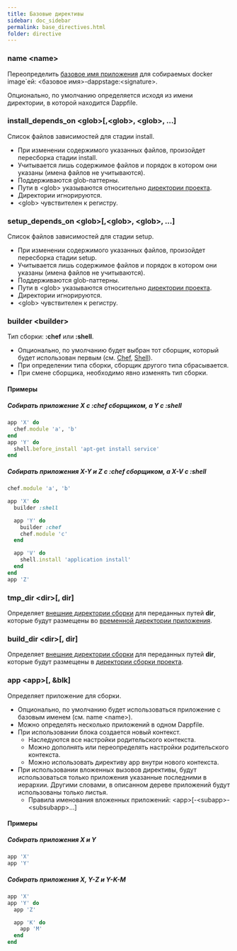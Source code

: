 ```yaml
---
title: Базовые директивы
sidebar: doc_sidebar
permalink: base_directives.html
folder: directive
---
```


### name \<name\>
Переопределить [базовое имя приложения](definitions.html#базовое-имя-приложения) для собираемых docker image\`ей: \<базовое имя\>-dappstage:\<signature\>.

Опционально, по умолчанию определяется исходя из имени директории, в которой находится Dappfile.

### install\_depends\_on \<glob\>[,\<glob\>, \<glob\>, ...]
Список файлов зависимостей для стадии install.

* При изменении содержимого указанных файлов, произойдет пересборка стадии install.
* Учитывается лишь содержимое файлов и порядок в котором они указаны (имена файлов не учитываются).
* Поддерживаются glob-паттерны.
* Пути в \<glob\> указываются относительно [директории проекта](definitions.html#Директория-проекта).
* Директории игнорируются.
* \<glob\> чувствителен к регистру.

### setup\_depends\_on \<glob\>[,\<glob\>, \<glob\>, ...]
Список файлов зависимостей для стадии setup.

* При изменении содержимого указанных файлов, произойдет пересборка стадии setup.
* Учитывается лишь содержимое файлов и порядок в котором они указаны (имена файлов не учитываются).
* Поддерживаются glob-паттерны.
* Пути в \<glob\> указываются относительно [директории проекта](definitions.html#Директория-проекта).
* Директории игнорируются.
* \<glob\> чувствителен к регистру.

### builder \<builder\>
Тип сборки: **:chef** или **:shell**.
* Опционально, по умолчанию будет выбран тот сборщик, который будет использован первым (см. [Chef](chef_directives.html), [Shell](shell_directives.html)).
* При определении типа сборки, сборщик другого типа сбрасывается.
* При смене сборщика, необходимо явно изменять тип сборки.

#### Примеры

##### Собирать приложение X с **:chef** сборщиком, а Y c **:shell**

```ruby
app 'X' do
  chef.module 'a', 'b'
end
app 'Y' do
  shell.before_install 'apt-get install service'
end
```

##### Собирать приложения X-Y и Z с **:chef** сборщиком, а X-V c **:shell**
```ruby
chef.module 'a', 'b'

app 'X' do
  builder :shell

  app 'Y' do
    builder :chef
    chef.module 'c'
  end

  app 'V' do
    shell.install 'application install'
  end
end
app 'Z'
```

### tmp_dir \<dir\>\[, dir\]
Определяет [внешние директории сборки](definitions.html#внешняя-директория-сборки) для переданных путей **dir**, которые будут размещены во [временной директории приложения](definitions.html#временная-директория-приложения).

### build_dir \<dir\>\[, dir\]
Определяет [внешние директории сборки](definitions.html#внешняя-директория-сборки) для переданных путей **dir**, которые будут размещены в [директории сборки проекта](definitions.html#директория-сборки-проекта).

### app \<app\>\[, &blk\]
Определяет приложение <app> для сборки.

* Опционально, по умолчанию будет использоваться приложение с базовым именем (см. name \<name\>).
* Можно определять несколько приложений в одном Dappfile.
* При использовании блока создается новый контекст.
  * Наследуются все настройки родительского контекста.
  * Можно дополнять или переопределять настройки родительского контекста.
  * Можно использовать директиву app внутри нового контекста.
* При использовании вложенных вызовов директивы, будут использоваться только приложения указанные последними в иерархии. Другими словами, в описанном дереве приложений будут использованы только листья.
  * Правила именования вложенных приложений: \<app\>[-\<subapp\>-\<subsubapp\>...]

#### Примеры

##### Собирать приложения X и Y
```ruby
app 'X'
app 'Y'
```

##### Собирать приложения X, Y-Z и Y-K-M
```ruby
app 'X'
app 'Y' do
  app 'Z'

  app 'K' do
    app 'M'
  end
end
```

